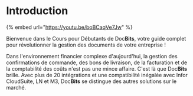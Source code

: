 # Introduction



{% embed url="https://youtu.be/boBCaqVe7Jw" %}

Bienvenue dans le Cours pour Débutants de Doc**Bits**, votre guide complet pour révolutionner la gestion des documents de votre entreprise !

Dans l'environnement financier complexe d'aujourd'hui, la gestion des confirmations de commande, des bons de livraison, de la facturation et de la comptabilité des coûts n'est pas une mince affaire. C'est là que Doc**Bits** brille. Avec plus de 20 intégrations et une compatibilité inégalée avec Infor CloudSuite, LN et M3, Doc**Bits** se distingue des autres solutions sur le marché.

